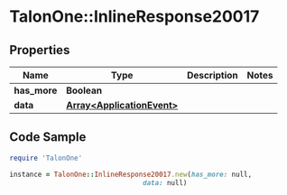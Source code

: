 # TalonOne::InlineResponse20017

## Properties

Name | Type | Description | Notes
------------ | ------------- | ------------- | -------------
**has_more** | **Boolean** |  | 
**data** | [**Array&lt;ApplicationEvent&gt;**](ApplicationEvent.md) |  | 

## Code Sample

```ruby
require 'TalonOne'

instance = TalonOne::InlineResponse20017.new(has_more: null,
                                 data: null)
```


